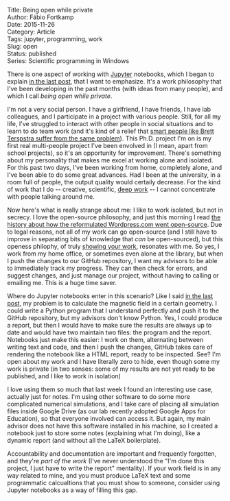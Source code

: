 Title: Being open while private  
Author: Fábio Fortkamp  
Date: 2015-11-26  
Category: Article  
Tags: jupyter, programming, work  
Slug: open  
Status: published  
Series: Scientific programming in Windows  

There is one aspect of working with [Jupyter](http://jupyter.org/) notebooks, which I began to explain [in the last post](http://thermocode.net/blog/jupyter/), that I want to emphasize. It's a work philosophy that I've been developing in the past months (with ideas from many people), and which I call *being open while private*.

I'm not a very social person. I have a girlfriend, I have friends, I have lab colleagues, and I participate in a project with various people. Still, for all my life, I've struggled to interact with other people in social situations and to learn to do team work (and it's kind of a relief that [smart people like Brett Terspstra suffer from the same problem](http://www.relay.fm/mpu/287)). This Ph.D. project I'm on is my first real multi-people project I've been envolved in (I mean, apart from school projects), so it's an opportunity for improvement. There's something about my personality that makes me excel at working alone and isolated. For this past two days, I've been working from home, completely alone, and I've been able to do some great advances. Had I been at the university, in a room full of people, the output quality would certaily decrease. For the kind of work that I do -- creative, scientific, [deep work](http://calnewport.com/blog/2012/11/21/knowledge-workers-are-bad-at-working-and-heres-what-to-do-about-it/ )
 -- I cannot concentrate with people talking around me.

Now here's what is really strange about me: I like to work isolated, but not in secrecy. I love the open-source philosophy, and just this morning I read [the history about how the reformulated Wordpress.com went open-source](http://ma.tt/2015/11/dance-to-calypso/). Due to legal reasons, not all of my work can go open-source (and I still have to improve in separating bits of knowledge that *can* be open-sourced), but this openess philophy, of truly [showing your work](http://austinkleon.com/show-your-work/), resonates with me. So yes, I work from my home office, or sometimes even alone at the library, but when I push the changes to our GitHub repository, I want my advisors to be able to immediately track my progress. They can then check for errors, and suggest changes, and just manage our project, without having to calling or emailing me. This is a huge time saver.

Where do Jupyter notebooks enter in this scenario? Like I said [in the last post](http://thermocode.net/blog/jupyter/), my problem is to calculate the magnetic field in a certain geometry. I could write a Python program that I understand perfectly and push it to the GitHub repository, but my advisors don't know Python.  Yes, I could produce a report, but then I would have to make sure the results are always up to date and would have two maintain two files: the program and the report. Notebooks just make this easier: I work on them, alternating between writing text and code, and then I push the changes, GitHub takes care of rendering the notebook like a HTML report, ready to be inspected. See? I'm open about my work and I have literally zero to hide, even though some my work is private (in two senses: some of my results are not yet ready to be published, and I like to work in isolation)

I love using them so much that last week I found an interesting use case, actually just for notes. I'm using other software to do some more complicated numerical simulations, and I take care of placing all simulation files inside  Google Drive (as our lab recently adopted Google Apps for Education), so that everyone involved can access it. But again, my main advisor does not have this software installed in his machine, so I created a notebook just to store some notes (explaining what I'm doing), like a dynamic report (and without all the LaTeX boilerplate).

Accountability and documentation are important and frequently forgotten, and they're *part of the work* (I've never understood the "I'm done this project, I just have to write the report" mentality). If your work field is in any way related to mine, and you must produce LaTeX text and some programmatic calcualtions that you must show to someone, consider using Jupyter notebooks as a way of filling this gap.
